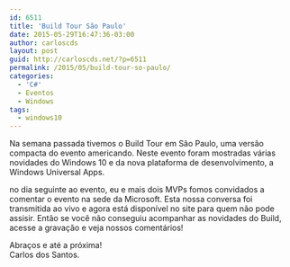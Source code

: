 ```yaml
---
id: 6511
title: 'Build Tour São Paulo'
date: 2015-05-29T16:47:36-03:00
author: carloscds
layout: post
guid: http://carloscds.net/?p=6511
permalink: /2015/05/build-tour-so-paulo/
categories:
  - 'C#'
  - Eventos
  - Windows
tags:
  - windows10
---
```

Na semana passada tivemos o Build Tour em São Paulo, uma versão compacta do evento americando. Neste evento foram mostradas várias novidades do Windows 10 e da nova plataforma de desenvolvimento, a Windows Universal Apps.

no dia seguinte ao evento, eu e mais dois MVPs fomos convidados a comentar o evento na sede da Microsoft. Esta nossa conversa foi transmitida ao vivo e agora está disponível no site para quem não pode assisir. Então se você não conseguiu acompanhar as novidades do Build, acesse a gravação e veja nossos comentários!



Abraços e até a próxima!  
Carlos dos Santos.